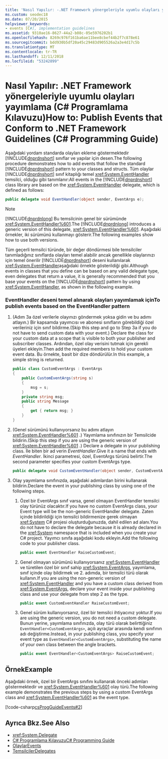 ```yaml
---
title: 'Nasıl Yapılır: -.NET Framework yönergeleriyle uyumlu olayları yayımlama C# Programlama Kılavuzu'
ms.custom: seodec18
ms.date: 07/20/2015
helpviewer_keywords:
- events [C#], implementation guidelines
ms.assetid: 9310ae16-8627-44a2-b08c-05e5976202b1
ms.openlocfilehash: 8269c976f161ba6ae11bee8cbef44b2f7c878e61
ms.sourcegitcommit: bdd930b5df20a45c29483d905526a2a3e4d17c5b
ms.translationtype: MT
ms.contentlocale: tr-TR
ms.lasthandoff: 12/11/2018
ms.locfileid: "53242899"
---
```

# <a name="how-to-publish-events-that-conform-to-net-framework-guidelines-c-programming-guide"></a><span data-ttu-id="c271a-102">Nasıl Yapılır: .NET Framework yönergeleriyle uyumlu olayları yayımlama (C# Programlama Kılavuzu)</span><span class="sxs-lookup"><span data-stu-id="c271a-102">How to: Publish Events that Conform to .NET Framework Guidelines (C# Programming Guide)</span></span>
<span data-ttu-id="c271a-103">Aşağıdaki yordam standarda olayları ekleme göstermektedir [!INCLUDE[dnprdnshort](~/includes/dnprdnshort-md.md)] sınıflar ve yapılar için desen.</span><span class="sxs-lookup"><span data-stu-id="c271a-103">The following procedure demonstrates how to add events that follow the standard [!INCLUDE[dnprdnshort](~/includes/dnprdnshort-md.md)] pattern to your classes and structs.</span></span> <span data-ttu-id="c271a-104">Tüm olaylar [!INCLUDE[dnprdnshort](~/includes/dnprdnshort-md.md)] sınıf kitaplığı temel <xref:System.EventHandler> temsilci, olduğu gibi tanımlanır:</span><span class="sxs-lookup"><span data-stu-id="c271a-104">All events in the [!INCLUDE[dnprdnshort](~/includes/dnprdnshort-md.md)] class library are based on the <xref:System.EventHandler> delegate, which is defined as follows:</span></span>  
  
```csharp  
public delegate void EventHandler(object sender, EventArgs e);  
```  
  
> [!NOTE]
>  <span data-ttu-id="c271a-105">[!INCLUDE[dnprdnlong](~/includes/dnprdnlong-md.md)] Bu temsilcinin genel bir sürümünde <xref:System.EventHandler%601>.</span><span class="sxs-lookup"><span data-stu-id="c271a-105">The [!INCLUDE[dnprdnlong](~/includes/dnprdnlong-md.md)] introduces a generic version of this delegate, <xref:System.EventHandler%601>.</span></span> <span data-ttu-id="c271a-106">Aşağıdaki örnekler, iki sürümünü kullanmayı gösterir.</span><span class="sxs-lookup"><span data-stu-id="c271a-106">The following examples show how to use both versions.</span></span>  
  
 <span data-ttu-id="c271a-107">Tüm geçerli temsilci türünde, bir değer döndürmesi bile temsilciler tanımladığınız sınıflarda olayları temel alabilir ancak genellikle olaylarınızı için temel önerilir [!INCLUDE[dnprdnshort](~/includes/dnprdnshort-md.md)] deseni kullanılarak <xref:System.EventHandler>aşağıdaki örnekte gösterildiği gibi.</span><span class="sxs-lookup"><span data-stu-id="c271a-107">Although events in classes that you define can be based on any valid delegate type, even delegates that return a value, it is generally recommended that you base your events on the [!INCLUDE[dnprdnshort](~/includes/dnprdnshort-md.md)] pattern by using <xref:System.EventHandler>, as shown in the following example.</span></span>  
  
### <a name="to-publish-events-based-on-the-eventhandler-pattern"></a><span data-ttu-id="c271a-108">EventHandler deseni temel alınarak olayları yayımlamak için</span><span class="sxs-lookup"><span data-stu-id="c271a-108">To publish events based on the EventHandler pattern</span></span>  
  
1.  <span data-ttu-id="c271a-109">(Adım 3a özel verilerle olayınızı göndermek yoksa gidin ve bu adımı atlayın.) Bir kapsamda yayımcısı ve abonesi sınıfların görebildiği özel verileriniz için sınıf bildirme.</span><span class="sxs-lookup"><span data-stu-id="c271a-109">(Skip this step and go to Step 3a if you do not have to send custom data with your event.) Declare the class for your custom data at a scope that is visible to both your publisher and subscriber classes.</span></span> <span data-ttu-id="c271a-110">Ardından, özel olay verisini tutmak için gerekli üyeleri ekleyin.</span><span class="sxs-lookup"><span data-stu-id="c271a-110">Then add the required members to hold your custom event data.</span></span> <span data-ttu-id="c271a-111">Bu örnekte, basit bir dize döndürülür.</span><span class="sxs-lookup"><span data-stu-id="c271a-111">In this example, a simple string is returned.</span></span>  
  
    ```csharp  
    public class CustomEventArgs : EventArgs  
    {  
        public CustomEventArgs(string s)  
        {  
            msg = s;  
        }  
        private string msg;  
        public string Message  
        {  
            get { return msg; }  
        }   
    }  
    ```  
  
2.  <span data-ttu-id="c271a-112">(Genel sürümünü kullanıyorsanız bu adımı atlayın <xref:System.EventHandler%601> .) Yayımlama sınıfınızın bir Temsilcide bildirin.</span><span class="sxs-lookup"><span data-stu-id="c271a-112">(Skip this step if you are using the generic version of <xref:System.EventHandler%601> .) Declare a delegate in your publishing class.</span></span> <span data-ttu-id="c271a-113">İle biten bir ad verin *EventHandler*.</span><span class="sxs-lookup"><span data-stu-id="c271a-113">Give it a name that ends with *EventHandler*.</span></span> <span data-ttu-id="c271a-114">İkinci parametresi, özel, EventArgs türünü belirtir.</span><span class="sxs-lookup"><span data-stu-id="c271a-114">The second parameter specifies your custom EventArgs type.</span></span>  
  
    ```csharp  
    public delegate void CustomEventHandler(object sender, CustomEventArgs a);  
    ```  
  
3.  <span data-ttu-id="c271a-115">Olay yayımlama sınıfınızda, aşağıdaki adımlardan birini kullanarak bildirin.</span><span class="sxs-lookup"><span data-stu-id="c271a-115">Declare the event in your publishing class by using one of the following steps.</span></span>  
  
    1.  <span data-ttu-id="c271a-116">Özel bir EventArgs sınıf varsa, genel olmayan EventHandler temsilci olay türünüz olacaktır.</span><span class="sxs-lookup"><span data-stu-id="c271a-116">If you have no custom EventArgs class, your Event type will be the non-generic EventHandler delegate.</span></span> <span data-ttu-id="c271a-117">Zaten içinde bildirildiği için temsilci bildirmenize gerek olmayan <xref:System> C# projesi oluşturduğunuzda, dahil edilen ad alanı.</span><span class="sxs-lookup"><span data-stu-id="c271a-117">You do not have to declare the delegate because it is already declared in the <xref:System> namespace that is included when you create your C# project.</span></span> <span data-ttu-id="c271a-118">Yayımcı sınıfa aşağıdaki kodu ekleyin.</span><span class="sxs-lookup"><span data-stu-id="c271a-118">Add the following code to your publisher class.</span></span>  
  
        ```csharp  
        public event EventHandler RaiseCustomEvent;  
        ```  
  
    2.  <span data-ttu-id="c271a-119">Genel olmayan sürümünü kullanıyorsanız <xref:System.EventHandler> ve türetilen özel bir sınıf sahip <xref:System.EventArgs>, yayımlama, sınıf içinde olay bildirmek ve 2. adımda, bir temsilci türü olarak kullanın.</span><span class="sxs-lookup"><span data-stu-id="c271a-119">If you are using the non-generic version of <xref:System.EventHandler> and you have a custom class derived from <xref:System.EventArgs>, declare your event inside your publishing class and use your delegate from step 2 as the type.</span></span>  
  
        ```csharp  
        public event CustomEventHandler RaiseCustomEvent;  
        ```  
  
    3.  <span data-ttu-id="c271a-120">Genel sürüm kullanıyorsanız, özel bir temsilci ihtiyacınız yoktur.</span><span class="sxs-lookup"><span data-stu-id="c271a-120">If you are using the generic version, you do not need a custom delegate.</span></span> <span data-ttu-id="c271a-121">Bunun yerine, yayımlama sınıfınızda, olay türü olarak belirttiğiniz `EventHandler<CustomEventArgs>`, açılı ayraçlar arasında kendi sınıfının adı değiştirme.</span><span class="sxs-lookup"><span data-stu-id="c271a-121">Instead, in your publishing class, you specify your event type as `EventHandler<CustomEventArgs>`, substituting the name of your own class between the angle brackets.</span></span>  
  
        ```csharp  
        public event EventHandler<CustomEventArgs> RaiseCustomEvent;  
        ```  
  
## <a name="example"></a><span data-ttu-id="c271a-122">Örnek</span><span class="sxs-lookup"><span data-stu-id="c271a-122">Example</span></span>  
 <span data-ttu-id="c271a-123">Aşağıdaki örnek, özel bir EventArgs sınıfını kullanarak önceki adımları göstermektedir ve <xref:System.EventHandler%601> olay türü.</span><span class="sxs-lookup"><span data-stu-id="c271a-123">The following example demonstrates the previous steps by using a custom EventArgs class and <xref:System.EventHandler%601> as the event type.</span></span>  
  
 [!code-csharp[csProgGuideEvents#2](../../../csharp/programming-guide/events/codesnippet/CSharp/how-to-publish-events-that-conform-to-net-framework-guidelines_1.cs)]  
  
## <a name="see-also"></a><span data-ttu-id="c271a-124">Ayrıca Bkz.</span><span class="sxs-lookup"><span data-stu-id="c271a-124">See Also</span></span>

- <xref:System.Delegate>  
- [<span data-ttu-id="c271a-125">C# Programlama Kılavuzu</span><span class="sxs-lookup"><span data-stu-id="c271a-125">C# Programming Guide</span></span>](../../../csharp/programming-guide/index.md)  
- [<span data-ttu-id="c271a-126">Olaylar</span><span class="sxs-lookup"><span data-stu-id="c271a-126">Events</span></span>](../../../csharp/programming-guide/events/index.md)  
- [<span data-ttu-id="c271a-127">Temsilciler</span><span class="sxs-lookup"><span data-stu-id="c271a-127">Delegates</span></span>](../../../csharp/programming-guide/delegates/index.md)
